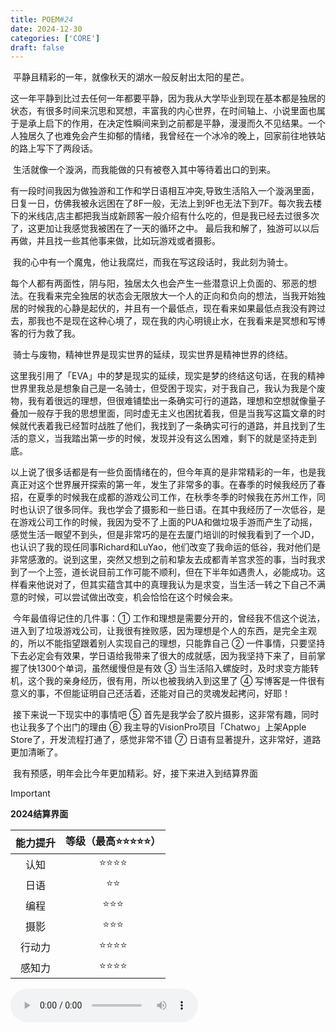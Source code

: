 ```yaml
---
title: POEM#24
date: 2024-12-30
categories: ['CORE']
draft: false
---
```


​	平静且精彩的一年，就像秋天的湖水一般反射出太阳的星芒。

​	这一年平静到比过去任何一年都要平静，因为我从大学毕业到现在基本都是独居的状态，有很多时间来沉思和冥想，丰富我的内心世界，在时间轴上、小说里面也属于是承上启下的作用，在决定性瞬间来到之前都是平静，漫漫而久不见结果。一个人独居久了也难免会产生抑郁的情绪，我曾经在一个冰冷的晚上，回家前往地铁站的路上写下了两段话。

​	生活就像一个漩涡，而我能做的只有被卷入其中等待着出口的到来。

​	有一段时间我因为做独游和工作和学日语相互冲突,导致生活陷入一个漩涡里面，日复一日，仿佛我被永远困在了8F一般，无法上到9F也无法下到7F。每次我去楼下的米线店,店主都把我当成新顾客一般介绍有什么吃的，但是我已经去过很多次了，这更加让我感觉我被困在了一天的循环之中。 最后我和解了，独游可以以后再做，并且找一些其他事来做，比如玩游戏或者摄影。

​	我的心中有一个魔鬼，他让我腐烂，而我在写这段话时，我此刻为骑士。

​	每个人都有两面性，阴与阳，独居太久也会产生一些潜意识上负面的、邪恶的想法。在我看来完全独居的状态会无限放大一个人的正向和负向的想法，当我开始独居的时候我的心静是起伏的，并且有一个最低点，现在看来如果最低点我没有跨过去，那我也不是现在这种心境了，现在我的内心明镜止水，在我看来是冥想和写博客的行为救了我。

​	骑士与废物，精神世界是现实世界的延续，现实世界是精神世界的终结。

​	这里我引用了「EVA」中的梦是现实的延续，现实是梦的终结这句话，在我的精神世界里我总是想象自己是一名骑士，但受困于现实，对于我自己，我认为我是个废物，我有着很远的理想，但很难铺垫出一条确实可行的道路，理想和空想就像量子叠加一般存于我的思想里面，同时虚无主义也困扰着我，但是当我写这篇文章的时候就代表着我已经暂时战胜了他们，我找到了一条确实可行的道路，并且找到了生活的意义，当我踏出第一步的时候，发现并没有这么困难，剩下的就是坚持走到底。

​	以上说了很多话都是有一些负面情绪在的，但今年真的是非常精彩的一年，也是我真正对这个世界展开探索的第一年，发生了非常多的事。在春季的时候我经历了春招，在夏季的时候我在成都的游戏公司工作，在秋季冬季的时候我在苏州工作，同时也认识了很多同伴。我也学会了摄影和一些日语。在其中我经历了一次低谷，是在游戏公司工作的时候，我因为受不了上面的PUA和做垃圾手游而产生了动摇，感觉生活一眼望不到头，但是非常巧的是在去厦门培训的时候我看到了一个JD，也认识了我的现任同事Richard和LuYao，他们改变了我命运的低谷，我对他们是非常感激的。说到这里，突然又想到之前和挚友去成都青羊宫求签的事，当时我求到了一个上签，道长说目前工作可能不顺利，但在下半年如遇贵人，必能成功。这样看来他说对了，但其实蕴含其中的真理我认为是求变，当生活一转之下自己不满意的时候，可以尝试做出改变，机会恰恰在这个时候会来。

​	今年最值得记住的几件事：① 工作和理想是需要分开的，曾经我不信这个说法，进入到了垃圾游戏公司，让我很有挫败感，因为理想是个人的东西，是完全主观的，所以不能指望跟着别人实现自己的理想，只能靠自己 ② 一件事情，只要坚持下去必定会有效果，学日语给我带来了很大的成就感，因为我坚持下来了，目前掌握了快1300个单词，虽然缓慢但是有效 ③ 当生活陷入螺旋时，及时求变方能转机，这个我的亲身经历，很有用，所以也被我纳入到这里了 ④ 写博客是一件很有意义的事，不但能证明自己还活着，还能对自己的灵魂发起拷问，好耶！ 

​	接下来说一下现实中的事情吧 ⑤ 首先是我学会了胶片摄影，这非常有趣，同时也让我多了个出门的理由 ⑥ 我主导的VisionPro项目「Chatwo」上架Apple Store了，开发流程打通了，感觉非常不错 ⑦ 日语有显著提升，这非常好，道路更加清晰了。

​	我有预感，明年会比今年更加精彩。好，接下来进入到结算界面

> [!IMPORTANT]
>
> **2024结算界面**
>
> | 能力提升 | 等级（最高⭐⭐⭐⭐⭐） |
> | :------: | :---------------: |
> |   认知   |       ⭐⭐⭐⭐        |
> |   日语   |        ⭐⭐         |
> |   编程   |        ⭐⭐⭐        |
> |   摄影   |        ⭐⭐⭐        |
> |  行动力  |       ⭐⭐⭐⭐        |
> |  感知力  |       ⭐⭐⭐⭐        |

<audio controls autoplay>
  <source src="/audios/Luar Na Lubre - O son do ar.mp3" type="audio/mpeg">
  Your browser does not support the audio tag.
</audio>
